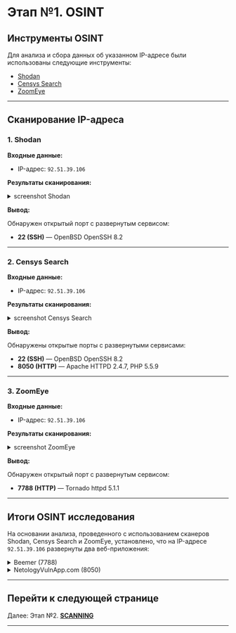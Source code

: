 # Этап №1. OSINT

## Инструменты OSINT

Для анализа и сбора данных об указанном IP-адресе были использованы следующие инструменты:
- [Shodan](https://www.shodan.io)
- [Censys Search](https://search.censys.io)
- [ZoomEye](https://www.zoomeye.ai)

---

## Сканирование IP-адреса

### 1. Shodan

**Входные данные:**
- IP-адрес: `92.51.39.106`

**Результаты сканирования:**  
<details>
<summary>screenshot Shodan</summary>
![](screenshots/OSINT/Shodan/shodan.png)
</details>

**Вывод:**  

Обнаружен открытый порт с развернутым сервисом:  
- **22 (SSH)** — OpenBSD OpenSSH 8.2

---

### 2. Censys Search

**Входные данные:**
- IP-адрес: `92.51.39.106`

**Результаты сканирования:**  
<details>
<summary>screenshot Censys Search</summary>
![](/screenshots/OSINT/Censys/censys 1.png)
</details>

**Вывод:**

Обнаружены открытые порты с развернутыми сервисами:
- **22 (SSH)** — OpenBSD OpenSSH 8.2
- **8050 (HTTP)** — Apache HTTPD 2.4.7, PHP 5.5.9

---

### 3. ZoomEye

**Входные данные:**
- IP-адрес: `92.51.39.106`

**Результаты сканирования:**  
<details>
<summary>screenshot ZoomEye</summary>
![](screenshots/OSINT/ZoomEye/ZoomEye.png)
</details>

**Вывод:**

Обнаружен открытый порт с развернутым сервисом:
  - **7788 (HTTP)** — Tornado httpd 5.1.1

---

## Итоги OSINT исследования

На основании анализа, проведенного с использованием сканеров Shodan, Censys Search и ZoomEye, установлено, что на IP-адресе `92.51.39.106` развернуты два веб-приложения:

<details>
<summary>Beemer (7788)</summary>
![](screenshots/OSINT/sites/7788.png)
</details>

<details>
<summary>NetologyVulnApp.com (8050)</summary>
![](screenshots/OSINT/sites/8050.png)
</details>

---

## Перейти к следующей странице
 
Далее: Этап №2. [**SCANNING**](./SCANNING.md)

---
